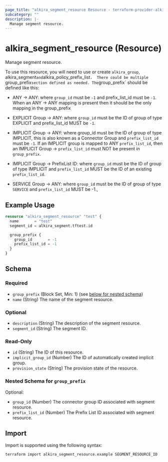 ```yaml
---
page_title: "alkira_segment_resource Resource - terraform-provider-alkira"
subcategory: ""
description: |-
  Manage segment resource.
---
```


# alkira_segment_resource (Resource)

Manage segment resource.

To use this resource, you will need to use or create `alkira_group`,
alkira_segment` and `alkira_policy_prefix_list`.  There could be
multiple `group_prefix` section defined as needed. The `group_prefix`
should be defined like this:

* ANY -> ANY: where `group_id` must be `-1` and prefix_list_id must be
`-1`. When an ANY -> ANY mapping is present then it should be the only
mapping in the group_prefix

* EXPLICIT Group -> ANY: where `group_id` must be the ID of group of
type EXPLICIT and prefix_list_id MUST be `-1`.

* IMPLICIT Group -> ANY: where group_id must be the ID of group of
type IMPLICIT, this is also known as a Connector Group and
`prefix_list_id` must be `-1`. If an IMPLICIT group is mapped to ANY
`prefix_list_id`, then an IMPLICIT Group -> `prefix_list_id` must NOT
be present in `group_prefix`.

* IMPLICIT Group -> PrefixList ID: where `group_id` must be the ID of
group of type IMPLICIT and `prefix_list_id` MUST be the ID of an
existing `prefix_list_id`.

* SERVICE Group -> ANY: where `group_id` must be the ID of group of
type `SERVICE` and `prefix_list_id` MUST be -1.,

## Example Usage

```terraform
resource "alkira_segment_resource" "test" {
  name       = "test"
  segment_id = alkira_segment.tftest.id

  group_prefix {
    group_id       = -1
    prefix_list_id = -1
  }
}
```

<!-- schema generated by tfplugindocs -->
## Schema

### Required

- `group_prefix` (Block Set, Min: 1) (see [below for nested schema](#nestedblock--group_prefix))
- `name` (String) The name of the segment resource.

### Optional

- `description` (String) The description of the segment resource.
- `segment_id` (String) The segment ID.

### Read-Only

- `id` (String) The ID of this resource.
- `implicit_group_id` (Number) The ID of automatically created implicit group.
- `provision_state` (String) The provision state of the resource.

<a id="nestedblock--group_prefix"></a>
### Nested Schema for `group_prefix`

Optional:

- `group_id` (Number) The connector group ID associated with segment resource.
- `prefix_list_id` (Number) The Prefix List ID associated with segment resource.

## Import

Import is supported using the following syntax:

```shell
terraform import alkira_segment_resource.example SEGMENT_RESOURCE_ID
```
